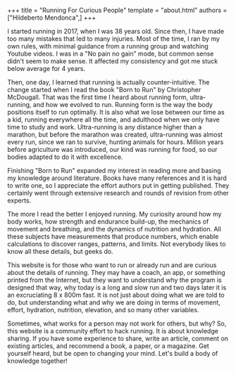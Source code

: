 +++
title = "Running For Curious People"
template = "about.html"
authors = ["Hildeberto Mendonca",]
+++

I started running in 2017, when I was 38 years old. Since then, I have made too many mistakes that led to many injuries. Most of the time, I ran by my own rules, with minimal guidance from a running group and watching Youtube videos. I was in a "No pain no gain" mode, but common sense didn't seem to make sense. It affected my consistency and got me stuck below average for 4 years.

Then, one day, I learned that running is actually counter-intuitive. The change started when I read the book "Born to Run" by Christopher McDougall. That was the first time I heard about running form, ultra-running, and how we evolved to run. Running form is the way the body positions itself to run optimally. It is also what we lose between our time as a kid, running everywhere all the time, and adulthood when we only have time to study and work. Ultra-running is any distance higher than a marathon, but before the marathon was created, ultra-running was almost every run, since we ran to survive, hunting animals for hours. Million years before agriculture was introduced, our kind was running for food, so our bodies adapted to do it with excellence.

Finishing "Born to Run" expanded my interest in reading more and basing my knowledge around literature. Books have many references and it is hard to write one, so I appreciate the effort authors put in getting published. They certainly went through extensive research and rounds of revision from other experts.

The more I read the better I enjoyed running. My curiosity around how my body works, how strength and endurance build-up, the mechanics of movement and breathing, and the dynamics of nutrition and hydration. All these subjects have measurements that produce numbers, which enable calculations to discover ranges, patterns, and limits. Not everybody likes to know all these details, but geeks do.

This website is for those who want to run or already run and are curious about the details of running. They may have a coach, an app, or something printed from the Internet, but they want to understand why the program is designed that way, why today is a long and slow run and two days later it is an excruciating 8 x 800m fast. It is not just about doing what we are told to do, but understanding what and why we are doing in terms of movement, effort, hydration, nutrition, elevation, and so many other variables.

Sometimes, what works for a person may not work for others, but why? So, this website is a community effort to hack running. It is about knowledge sharing. If you have some experience to share, write an article, comment on existing articles, and recommend a book, a paper, or a magazine. Get yourself heard, but be open to changing your mind. Let's build a body of knowledge together!